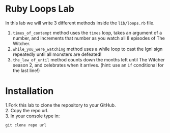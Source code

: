 # Ruby Loops Lab

In this lab we will write 3 different methods inside the `lib/loops.rb` file. 

1. `times_of_contempt` method uses the `times` loop, takes an argument of a number, and increments that number as you watch all 8 episodes of The Witcher.
2. `while_you_were_watching` method uses a while loop to cast the Igni sign repeatedly until all monsters are defeated!
3. `the_law_of_until` method counts down the months left until The Witcher season 2, and celebrates when it arrives. (hint: use an `if` conditional for the last line!)

# Installation

1.Fork this lab to clone the repository to your GitHub. <br>
2. Copy the repo url. <br>
3. In your console type in:
```
git clone repo url
```